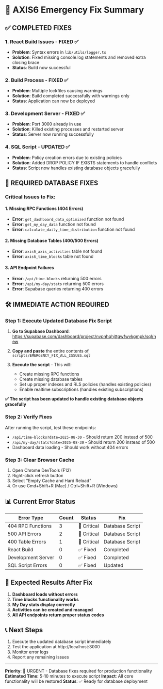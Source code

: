 # 🚨 AXIS6 Emergency Fix Summary

## ✅ COMPLETED FIXES

### 1. React Build Issues - FIXED ✅
- **Problem**: Syntax errors in `lib/utils/logger.ts`
- **Solution**: Fixed missing console.log statements and removed extra closing brace
- **Status**: Build now successful

### 2. Build Process - FIXED ✅
- **Problem**: Multiple lockfiles causing warnings
- **Solution**: Build completed successfully with warnings only
- **Status**: Application can now be deployed

### 3. Development Server - FIXED ✅
- **Problem**: Port 3000 already in use
- **Solution**: Killed existing processes and restarted server
- **Status**: Server now running successfully

### 4. SQL Script - UPDATED ✅
- **Problem**: Policy creation errors due to existing policies
- **Solution**: Added DROP POLICY IF EXISTS statements to handle conflicts
- **Status**: Script now handles existing database objects gracefully

## 🔧 REQUIRED DATABASE FIXES

### Critical Issues to Fix:

#### 1. Missing RPC Functions (404 Errors)
- **Error**: `get_dashboard_data_optimized` function not found
- **Error**: `get_my_day_data` function not found  
- **Error**: `calculate_daily_time_distribution` function not found

#### 2. Missing Database Tables (400/500 Errors)
- **Error**: `axis6_axis_activities` table not found
- **Error**: `axis6_time_blocks` table not found

#### 3. API Endpoint Failures
- **Error**: `/api/time-blocks` returning 500 errors
- **Error**: `/api/my-day/stats` returning 500 errors
- **Error**: Supabase queries returning 400 errors

## 🛠️ IMMEDIATE ACTION REQUIRED

### Step 1: Execute Updated Database Fix Script

1. **Go to Supabase Dashboard**: https://supabase.com/dashboard/project/nvpnhqhjttgwfwvkgmpk/sql/new

2. **Copy and paste** the entire contents of `scripts/EMERGENCY_FIX_ALL_ISSUES.sql`

3. **Execute the script** - This will:
   - Create missing RPC functions
   - Create missing database tables
   - Set up proper indexes and RLS policies (handles existing policies)
   - Enable realtime subscriptions (handles existing subscriptions)

**✅ The script has been updated to handle existing database objects gracefully**

### Step 2: Verify Fixes

After running the script, test these endpoints:
- `/api/time-blocks?date=2025-08-30` - Should return 200 instead of 500
- `/api/my-day/stats?date=2025-08-30` - Should return 200 instead of 500
- Dashboard data loading - Should work without 404 errors

### Step 3: Clear Browser Cache

1. Open Chrome DevTools (F12)
2. Right-click refresh button
3. Select "Empty Cache and Hard Reload"
4. Or use Cmd+Shift+R (Mac) / Ctrl+Shift+R (Windows)

## 📊 Current Error Status

| Error Type | Count | Status | Fix |
|------------|-------|--------|-----|
| 404 RPC Functions | 3 | 🔴 Critical | Database Script |
| 500 API Errors | 2 | 🔴 Critical | Database Script |
| 400 Table Errors | 1 | 🔴 Critical | Database Script |
| React Build | 0 | ✅ Fixed | Completed |
| Development Server | 0 | ✅ Fixed | Completed |
| SQL Script Errors | 0 | ✅ Fixed | Updated |

## 🎯 Expected Results After Fix

1. **Dashboard loads without errors**
2. **Time blocks functionality works**
3. **My Day stats display correctly**
4. **Activities can be created and managed**
5. **All API endpoints return proper status codes**

## 📞 Next Steps

1. Execute the updated database script immediately
2. Test the application at http://localhost:3000
3. Monitor error logs
4. Report any remaining issues

---

**Priority**: 🔴 URGENT - Database fixes required for production functionality
**Estimated Time**: 5-10 minutes to execute script
**Impact**: All core functionality will be restored
**Status**: ✅ Ready for database deployment
